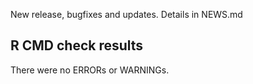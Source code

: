 New release, bugfixes and updates.
Details in NEWS.md

## R CMD check results
There were no ERRORs or WARNINGs. 
